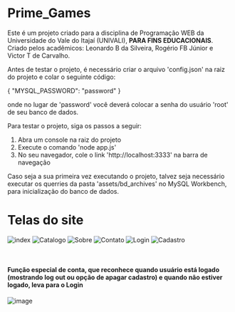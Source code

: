 # Prime_Games

Este é um projeto criado para a disciplina de Programação WEB da Universidade do Vale do Itajaí (UNIVALI), **PARA FINS EDUCACIONAIS**.
Criado pelos acadêmicos: Leonardo B da Silveira, Rogério FB Júnior e Victor T de Carvalho.

Antes de testar o projeto, é necessário criar o arquivo 'config.json' na raiz do projeto e colar o seguinte
código:

{
  "MYSQL_PASSWORD": "password"
}

onde no lugar de 'password' você deverá colocar a senha do usuário 'root' de seu banco de dados.


Para testar o projeto, siga os passos a seguir:
<ol>
  <li>Abra um console na raiz do projeto </li>
  <li>  Execute o comando 'node app.js'  </li>
  <li>No seu navegador, cole o link 'http://localhost:3333' na barra de navegação </li>
 </ol> 

Caso seja a sua primeira vez executando o projeto, talvez seja necessário executar os querries da pasta
'assets/bd_archives' no MySQL Workbench, para inicialização do banco de dados.

# Telas do site
![index](https://user-images.githubusercontent.com/63310837/145566882-fc15c8e7-4e0d-4d05-9fa7-e3a8dbb2913e.png)
![Catalogo](https://user-images.githubusercontent.com/63310837/145567540-85b0cb20-afe3-4956-bfdb-0bb5b2c7babd.png)
![Sobre](https://user-images.githubusercontent.com/63310837/145567556-802ecd91-dd04-4209-9c68-9eea7c75183f.png)
![Contato](https://user-images.githubusercontent.com/63310837/145567565-a1e89834-7f35-4741-811d-cd8134709352.png)
![Login](https://user-images.githubusercontent.com/63310837/145567575-06730063-d1b3-4864-9d0e-3bc1fa109900.png)
![Cadastro](https://user-images.githubusercontent.com/63310837/145567579-4241cca2-0b19-484e-b23f-e0bf13591dd2.png)

<br> 
<h4> Função especial de conta, que reconhece quando usuário está logado (mostrando log out ou opção de apagar cadastro) e quando não estiver logado, leva para o Login</h4>

![image](https://user-images.githubusercontent.com/63310837/145567504-004893e7-589d-42af-b063-d0c431ee89d1.png)
